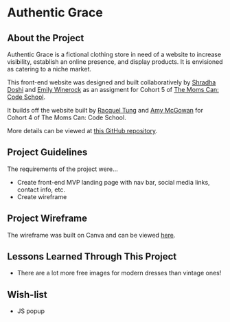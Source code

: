 
# Authentic Grace


## About the Project

Authentic Grace is a fictional clothing store in need of a website to increase visibility, establish an online presence, and display products. It is envisioned as catering to a niche market.

This front-end website was designed and built collaboratively by [Shradha Doshi](https://shraddhakdoshi.github.io/my-portfolio/) and [Emily Winerock](https://winerock.github.io/portfolio/) as an assigment for Cohort 5 of [The Moms Can: Code School](https://www.momscan.co/). 

It builds off the website built by [Racquel Tung](https://racqcancode.github.io/portfolio-WIP) and [Amy McGowan](https://amymcgowan.dev) for Cohort 4 of The Moms Can: Code School.

More details can be viewed at [this GitHub repository](https://github.com/winerock/frontend-website). 

## Project Guidelines

The requirements of the project were...
* Create front-end MVP landing page with nav bar, social media links, contact info, etc.
* Create wireframe


## Project Wireframe

The wireframe was built on Canva and can be viewed [here](https://www.canva.com/design/DADwStfzwnM/KvTiU1HFrt9kz2fXHuKyJw/view?website#4:authentic-grace).


## Lessons Learned Through This Project
* There are a lot more free images for modern dresses than vintage ones!

## Wish-list
* JS popup




 
